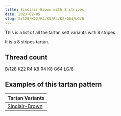 ```yaml
---
title: Sinclair-Brown with 8 stripes
date: 2023-02-05
slug: B/128/K22/R4/K8/R4/K8/G64/LG/8
---
```

This is a list of all the tartan sett variants with 8 stripes.

It is a 8 stripes tartan.


## Thread count
B/128 K22 R4 K8 R4 K8 G64 LG/8

## Examples of this tartan pattern

| Tartan Variants |
|---------------|
| [Sinclair-Brown](/variants/b/128/k22/r4/k8/r4/k8/g64/lg/8-b304080-g008000-k000000-lg908000-rc00000)||
